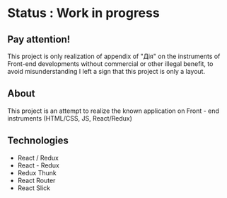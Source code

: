 # Status : Work in progress

## Pay attention!

This project is only realization of appendix of "Дія" on the instruments of Front-end developments without  commercial or other illegal benefit,  to avoid misunderstanding I left a sign that this project is only a layout.

## About

This project is an attempt to realize the known application on Front - end instruments (HTML/CSS, JS, React/Redux)

## Technologies 
- React / Redux
- React - Redux
- Redux Thunk
- React Router
- React Slick





